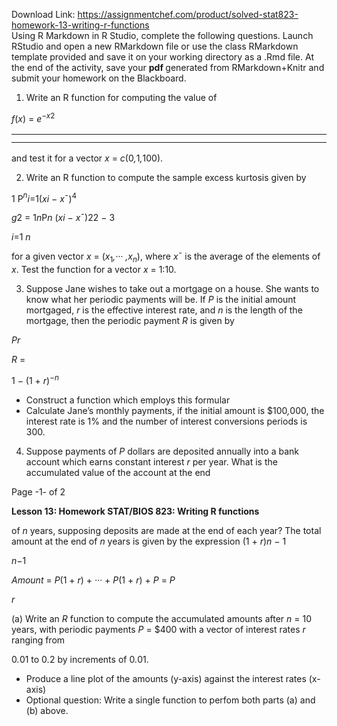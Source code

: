 Download Link: https://assignmentchef.com/product/solved-stat823-homework-13-writing-r-functions
<br>
Using R Markdown in R Studio, complete the following questions. Launch RStudio and open a new RMarkdown file or use the class RMarkdown template provided and save it on your working directory as a .Rmd file. At the end of the activity, save your <strong>pdf </strong>generated from RMarkdown+Knitr and submit your homework on the Blackboard.




<ol>

 <li>Write an R function for computing the value of</li>

</ol>

<em>f</em>(<em>x</em>) = <em>e<sup>−x</sup></em><sup>2</sup>

<table>

 <tbody>

  <tr>

   <td width="734"></td>

  </tr>

  <tr>

   <td></td>

   <td></td>

  </tr>

 </tbody>

</table>

and test it for a vector <em>x </em>= <em>c</em>(0<em>,</em>1<em>,</em>100).

<ol start="2">

 <li>Write an R function to compute the sample excess kurtosis given by</li>

</ol>

1 P<em><sup>n</sup></em><em>i</em>=1(<em>x</em><em>i − x</em>¯)<sup>4</sup>

<em>g</em>2 = 1<em>n</em>P<em>n </em>(<em>x</em><em>i − x</em>¯)22 <em>− </em>3

<em>i</em>=1 <em>n</em>

for a given vector <em>x </em>= (<em>x</em><sub>1</sub><em>,··· ,x<sub>n</sub></em>), where <em>x</em>¯ is the average of the elements of <em>x</em>. Test the function for a vector <em>x </em>= 1:10.

<ol start="3">

 <li>Suppose Jane wishes to take out a mortgage on a house. She wants to know what her periodic payments will be. If <em>P </em>is the initial amount mortgaged, <em>r </em>is the effective interest rate, and <em>n </em>is the length of the mortgage, then the periodic payment <em>R </em>is given by</li>

</ol>

<em>Pr</em>

<em>R </em>=

1 <em>− </em>(1 + <em>r</em>)<em><sup>−n</sup></em>

<ul>

 <li>Construct a function which employs this formular</li>

 <li>Calculate Jane’s monthly payments, if the initial amount is $100<em>,</em>000, the interest rate is 1% and the number of interest conversions periods is 300.</li>

</ul>

<ol start="4">

 <li>Suppose payments of <em>P </em>dollars are deposited annually into a bank account which earns constant interest <em>r </em>per year. What is the accumulated value of the account at the end</li>

</ol>

Page -1- of 2

<strong>Lesson 13: Homework                                                             STAT/BIOS 823: Writing R functions</strong>

of <em>n </em>years, supposing deposits are made at the end of each year? The total amount at the end of <em>n </em>years is given by the expression (1 + <em>r</em>)<em>n − </em>1

<em>n−</em>1

<em>Amount </em>= <em>P</em>(1 + <em>r</em>)               + <em>··· </em>+ <em>P</em>(1 + <em>r</em>) + <em>P </em>= <em>P </em>

<em>r</em>

(a) Write an <em>R </em>function to compute the accumulated amounts after <em>n </em>= 10 years, with periodic payments <em>P </em>= $400 with a vector of interest rates <em>r </em>ranging from

0<em>.</em>01 to 0<em>.</em>2 by increments of 0<em>.</em>01.

<ul>

 <li>Produce a line plot of the amounts (y-axis) against the interest rates (x-axis)</li>

 <li>Optional question: Write a single function to perfom both parts (a) and (b) above.</li>

</ul>